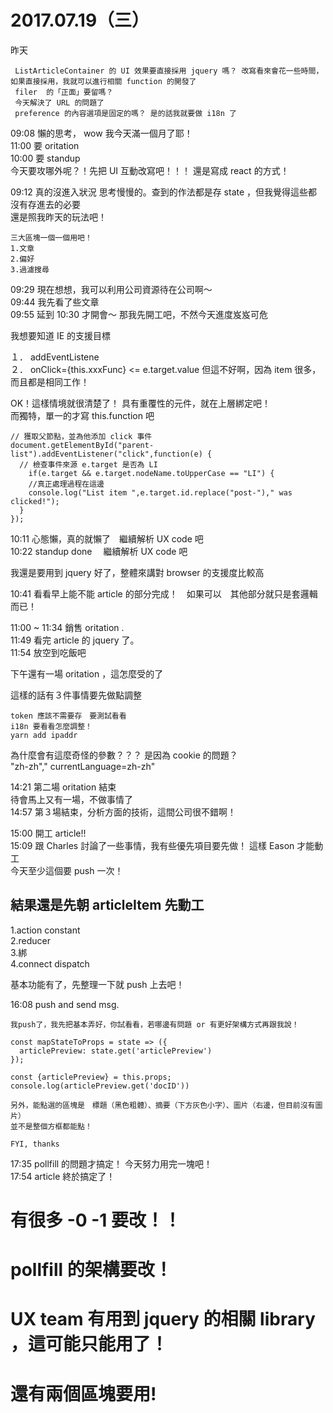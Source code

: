 # 2017.07.19（三）
  
昨天
```
 ListArticleContainer 的 UI 效果要直接採用 jquery 嗎？ 改寫看來會花一些時間，如果直接採用，我就可以進行相關 function 的開發了 
 filer  的「正面」要留嗎？
 今天解決了 URL 的問題了
 preference 的內容選項是固定的嗎？ 是的話我就要做 i18n 了
 ```
 
 09:08 懶的思考， wow 我今天滿一個月了耶！  
   11:00 要 oritation  
   10:00 要 standup   
今天要攻哪外呢？！先把 UI 互動改寫吧！！！ 還是寫成 react 的方式！  

09:12 真的沒進入狀況 思考慢慢的。查到的作法都是存 state ，但我覺得這些都沒有存進去的必要  
      還是照我昨天的玩法吧！  

```
三大區塊一個一個用吧！
1.文章
2.偏好
3.過濾搜尋
```

09:29 現在想想，我可以利用公司資源待在公司啊～  
09:44 我先看了些文章  
09:55 延到 10:30 才開會～ 那我先開工吧，不然今天進度岌岌可危  

我想要知道 IE 的支援目標  

１． addEventListene  
２． onClick={this.xxxFunc} <= e.target.value  但這不好啊，因為 item 很多，而且都是相同工作！  

OK！這樣情境就很清楚了！ 具有重覆性的元件，就在上層綁定吧！  
    而獨特，單一的才寫 this.function 吧  
```
// 獲取父節點，並為他添加 click 事件
document.getElementById("parent-list").addEventListener("click",function(e) {
  // 檢查事件來源 e.target 是否為 LI
    if(e.target && e.target.nodeName.toUpperCase == "LI") {
    //真正處理過程在這邊
    console.log("List item ",e.target.id.replace("post-")," was clicked!");
  }
});
```

10:11 心態懶，真的就懶了　繼續解析 UX code 吧  
10:22 standup done 　繼續解析 UX code 吧  

我還是要用到 jquery 好了，整體來講對 browser 的支援度比較高  

10:41 看看早上能不能 article 的部分完成！　如果可以　其他部分就只是套邏輯而已！  

11:00 ~ 11:34 銷售 oritation .  
11:49 看完 article 的 jquery 了。  
11:54 放空到吃飯吧  

下午還有一場 oritation ，這怎麼受的了  

這樣的話有３件事情要先做點調整  

```
token 應該不需要存　要測試看看
i18n 要看看怎麼調整！
yarn add ipaddr 
```

為什麼會有這麼奇怪的參數？？？ 是因為 cookie 的問題？  
"zh-zh\",\" currentLanguage=zh-zh"  

14:21 第二場 oritation 結束  
待會馬上又有一場，不做事情了  
14:57 第３場結束，分析方面的技術，這間公司很不錯啊！  

15:00 開工 article!!  
15:09 跟 Charles 討論了一些事情，我有些優先項目要先做！ 這樣 Eason 才能動工  
      今天至少這個要 push 一次！  

## 結果還是先朝 articleItem 先動工

1.action constant  
2.reducer  
3.綁  
4.connect dispatch  

基本功能有了，先整理一下就 push 上去吧！  

16:08 push and send msg.  
```
我push了，我先把基本弄好，你試看看，若哪邊有問題 or 有更好架構方式再跟我說！

const mapStateToProps = state => ({
  articlePreview: state.get('articlePreview')
});

const {articlePreview} = this.props;
console.log(articlePreview.get('docID'))

另外，能點選的區塊是　標題（黑色粗體）、摘要（下方灰色小字）、圖片（右邊，但目前沒有圖片）
並不是整個方框都能點！

FYI, thanks
```

17:35 pollfill 的問題才搞定！ 今天努力用完一塊吧！  
17:54 article 終於搞定了！  


# 有很多 -0 -1 要改！！
# pollfill 的架構要改！
# UX team 有用到 jquery 的相關 library ，這可能只能用了！
# 還有兩個區塊要用!
